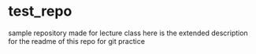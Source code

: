 # test_repo
sample repository made for lecture class
here is the extended description for the readme of this repo for git practice
